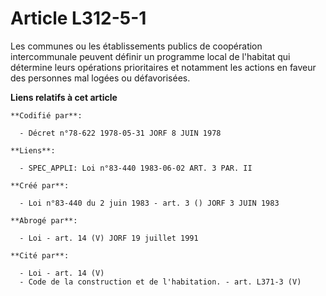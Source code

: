 # Article L312-5-1

Les communes ou les établissements publics de coopération intercommunale peuvent définir un programme local de l'habitat qui
détermine leurs opérations prioritaires et notamment les actions en faveur des personnes mal logées ou défavorisées.

**Liens relatifs à cet article**

	**Codifié par**:

	  - Décret n°78-622 1978-05-31 JORF 8 JUIN 1978

	**Liens**:

	  - SPEC_APPLI: Loi n°83-440 1983-06-02 ART. 3 PAR. II

	**Créé par**:

	  - Loi n°83-440 du 2 juin 1983 - art. 3 () JORF 3 JUIN 1983

	**Abrogé par**:

	  - Loi - art. 14 (V) JORF 19 juillet 1991

	**Cité par**:

	  - Loi - art. 14 (V)
	  - Code de la construction et de l'habitation. - art. L371-3 (V)
